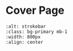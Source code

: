Cover Page
============================
```{image} ./images/cover.png
:alt: strokebar
:class: bg-primary mb-1
:width: 800px
:align: center
```

<span style="opacity: 0.0">$$\int_0^\infty \frac{x^3}{e^x-1}\,dx = \frac{\pi^4}{15}$$</span>

<p style="page-break-before: always">
